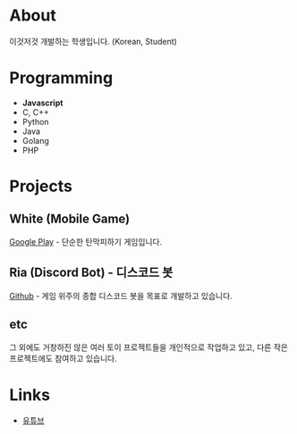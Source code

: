 # About
이것저것 개발하는 학생입니다. (Korean, Student)

# Programming
- **Javascript**
- C, C++
- Python
- Java
- Golang
- PHP

# Projects
## White (Mobile Game)
[Google Play](https://play.google.com/store/apps/details?id=com.arti.white) - 단순한 탄막피하기 게임입니다.

## Ria (Discord Bot) - 디스코드 봇
[Github](https://github.com/artiren012/Ria) - 게임 위주의 종합 디스코드 봇을 목표로 개발하고 있습니다.  

## etc
그 외에도 거창하진 않은 여러 토이 프로젝트들을 개인적으로 작업하고 있고, 다른 작은 프로젝트에도 참여하고 있습니다.

# Links
- [유튜브](https://youtube.com/@artiren012)
